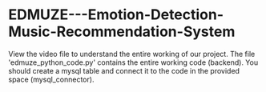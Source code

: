 # EDMUZE---Emotion-Detection-Music-Recommendation-System
 View the video file to understand the entire working of our project.
 The file 'edmuze_python_code.py' contains the entire working code (backend).
 You should create a mysql table and connect it to the code in the provided space (mysql_connector).

